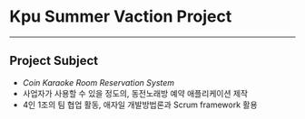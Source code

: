 Kpu Summer Vaction Project 
=============
* * *    

## Project Subject    
* *Coin Karaoke Room Reservation System*
* 사업자가 사용할 수 있을 정도의, 동전노래방 예약 애플리케이션 제작    
* 4인 1조의 팀 협업 활동, 애자일 개발방법론과 Scrum framework 활용 
